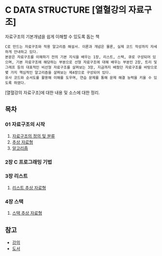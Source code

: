 # C DATA STRUCTURE [열혈강의 자료구조]

자료구조의 기본개념을 쉽게 이해할 수 있도록 돕는 책

```
C로 만드는 자료구조와 적용 알고리즘 해설서. 이론과 개념은 물론, 실제 코드 작성까지 자세하게 안내하고 있다.
본문은 자료구조를 이해하기 전의 기본 지식을 배우는 1장, 리스트, 스택, 큐로 구성되어 있으며, 기본 자료구조에 해당하는 부분으로 선형 자료구조에 대해 배우는 부분인 2장, 트리 및 그래프 등의 대표적인 비선형 자료구조를 살펴보는 3장, 지금까지 배웠던 자료구조를 바탕으로 몇 가지 핵심적인 알고리즘을 살펴보는 제4장으로 구성되어 있다.
유사 코드와 순서도를 활용해 이해를 도우며, 연습 문제를 통해 문제 해결 능력을 키울 수 있도록 하였다.
```

[열혈강의 자료구조]에 대한 내용 및 소스에 대한 정리.

## 목차

### 01 자료구조의 시작

1. [자료구조의 정의 및 분류](https://baofree.blogspot.kr/2017/08/blog-post.html)
2. [추상 자료형](https://baofree.blogspot.kr/2017/08/adt.html)
3. [알고리즘](https://baofree.blogspot.kr/2017/08/blog-post_45.html)

### 2장 C 프로그래밍 기법

### 3장 리스트

1. [리스트 추상 자료형](03/)

### 4장 스택

1. [스택 추상 자료형](04/)

## 참고

- [강의](https://www.youtube.com/playlist?list=PL7mmuO705dG12pP82RPUR3wdD5dbYu9gZ)
- [도서](https://freelec.co.kr/book/catalogue_view.asp?UID=89)
